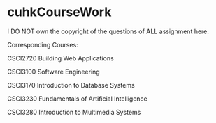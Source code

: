 # cuhkCourseWork

I DO NOT own the copyright of the questions of ALL assignment here. 

Corresponding Courses:


CSCI2720 Building Web Applications

CSCI3100 Software Engineering

CSCI3170 Introduction to Database Systems

CSCI3230 Fundamentals of Artificial Intelligence

CSCI3280 Introduction to Multimedia Systems
